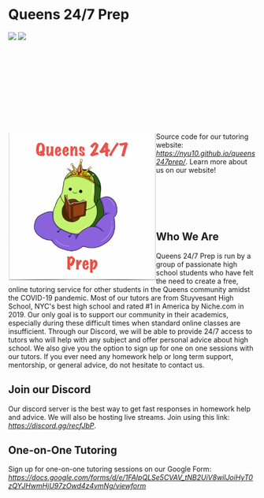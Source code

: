 # Queens 24/7 Prep

<p float="left">
  <img src="https://user-images.githubusercontent.com/43020289/149394279-d120ccb6-0428-43cc-8248-bf0b2eed30c3.png" width="500" />
  <img src="https://user-images.githubusercontent.com/43020289/149394305-6245d872-cf26-4926-a976-bdf804494ded.png" width="500" />
</p>

<br></br><br></br><br></br><br></br><br></br>
<img align="left" src="/images/logo.png" width="300" height="300"/> Source code for our tutoring website: _https://nyu10.github.io/queens247prep/_. Learn more about us on our website!
<br></br><br></br><br></br>
## Who We Are
Queens 24/7 Prep is run by a group of passionate high school students who have felt the need to create a free, online tutoring service for other students in the Queens community amidst the COVID-19 pandemic. Most of our tutors are from Stuyvesant High School, NYC's best high school and rated #1 in America by Niche.com in 2019. Our only goal is to support our community in their academics, especially during these difficult times when standard online classes are insufficient. Through our Discord, we will be able to provide 24/7 access to tutors who will help with any subject and offer personal advice about high school. We also give you the option to sign up for one on one sessions with our tutors. If you ever need any homework help or long term support, mentorship, or general advice, do not hesitate to contact us.

## Join our Discord
Our discord server is the best way to get fast responses in homework help and advice. We will also be hosting live streams. Join using this link: _https://discord.gg/recfJbP_.

## One-on-One Tutoring
Sign up for one-on-one tutoring sessions on our Google Form: _https://docs.google.com/forms/d/e/1FAIpQLSe5CVAV_tNB2UiV8wilJoiHyT0zQYJHwmHjU97zOwd4z4vmNg/viewform_
